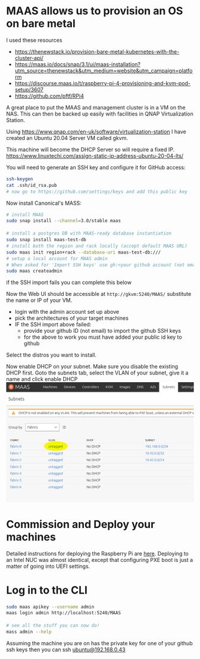 # MAAS allows us to provision an OS on bare metal

I used these resources

- https://thenewstack.io/provision-bare-metal-kubernetes-with-the-cluster-api/
- https://maas.io/docs/snap/3.1/ui/maas-installation?utm_source=thenewstack&utm_medium=website&utm_campaign=platform
- https://discourse.maas.io/t/raspberry-pi-4-provisioning-and-kvm-pod-setup/3607
- https://github.com/pftf/RPi4

A great place to put the MAAS and management cluster is in a VM on the NAS. 
This can then be backed up easily with facilities in QNAP Virtualization Station.

Using https://www.qnap.com/en-uk/software/virtualization-station I have 
created an Ubuntu 20.04 Server VM called gkvm.

This machine will become the DHCP Server so will require a fixed IP.
https://www.linuxtechi.com/assign-static-ip-address-ubuntu-20-04-lts/

You will need to generate an SSH key and configure it for GitHub access:
```bash
ssh-keygen 
cat .ssh/id_rsa.pub
# now go to https://github.com/settings/keys and add this public key 
```

Now install Canonical's MASS:
```bash
# install MAAS
sudo snap install --channel=3.0/stable maas

# install a postgres DB with MAAS-ready database instantiation
sudo snap install maas-test-db
# install both the region and rack locally (accept default MAAS URL)
sudo maas init region+rack --database-uri maas-test-db:///
# setup a local account for MAAS admin 
# When asked for 'Import SSH keys' use gh:<your github account (not email)>)
sudo maas createadmin
```
if the SSH import fails you can complete this below

Now the Web UI should be accessible at `http://gkvm:5240/MAAS/` substitute the name or IP of your VM.

- login with the admin account set up above
- pick the architectures of your target machines
- IF the SSH import above failed:
  - provide your github ID (not email) to import the github SSH keys
  - for the above to work you must have added your public id key to github

Select the distros you want to install.

Now enable DHCP on your subnet. Make sure you disable the existing DHCP first.
Goto the subnets tab, select the VLAN of your subnet, give it a name and 
click enable DHCP
![alt text](../../images/subnets.png)


# Commission and Deploy your machines

Detailed instructions for deploying the Raspberry Pi are
[here](RaspiMASS.md). Deploying to an Intel NUC was almost identical,
except that configuring PXE boot is just a matter of going into UEFI
settings.

# Log in to the CLI

```bash
sudo maas apikey --username admin
maas login admin http://localhost:5240/MAAS

# see all the stuff you can now do!
mass admin --help
```

Assuming the machine you are on has the private key for one of your github
ssh keys then you can 
ssh ubuntu@192.168.0.43
